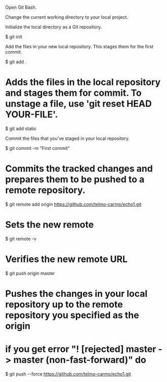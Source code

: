 


Open Git Bash.

Change the current working directory to your local project.

Initialize the local directory as a Git repository.

$ git init

Add the files in your new local repository. This stages them for the first commit.

$ git add .
# Adds the files in the local repository and stages them for commit. To unstage a file, use 'git reset HEAD YOUR-FILE'.
$ git add static


Commit the files that you've staged in your local repository.

$ git commit -m "First commit"
# Commits the tracked changes and prepares them to be pushed to a remote repository.


$ git remote add origin https://github.com/telmo-carmo/echo1.git
# Sets the new remote
$ git remote -v
# Verifies the new remote URL

$ git push origin master
# Pushes the changes in your local repository up to the remote repository you specified as the origin

# if you get error "! [rejected]        master -> master (non-fast-forward)" do

$ git push --force https://github.com/telmo-carmo/echo1.git


